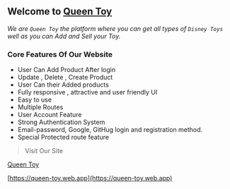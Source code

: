 
## Welcome to [Queen Toy](https://queen-toy.web.app)

*We are `Queen Toy` the platform where you can get all types of `Disney Toys` well as you can Add and Sell your Toy.*


### Core Features Of Our Website
* User Can Add Product After login
* Update , Delete , Create Product
* User Can their Added products
* Fully responsive , attractive and user friendly UI
* Easy to use
* Multiple Routes
* User Account Feature
* Strong Authentication System
* Email-password, Google, GitHug login and registration method.
* Special Protected route feature

> Visit Our Site

[Queen Toy](https://queen-toy.web.app)

[https://queen-toy.web.app](https://queen-toy.web.app)